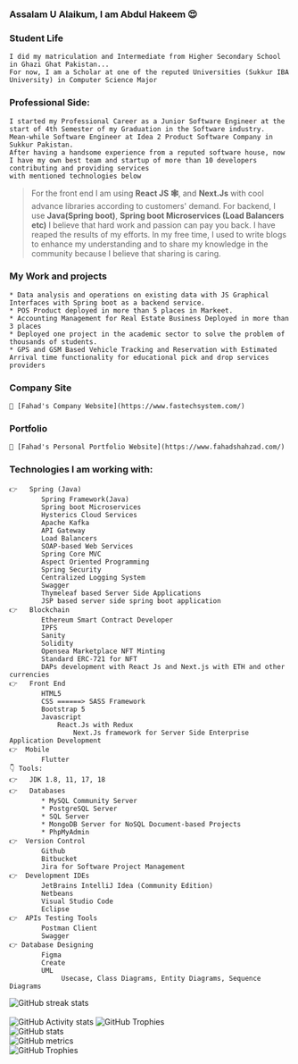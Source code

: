 ### Assalam U Alaikum, I am Abdul Hakeem 😍 

    
### Student Life
    I did my matriculation and Intermediate from Higher Secondary School in Ghazi Ghat Pakistan... 
    For now, I am a Scholar at one of the reputed Universities (Sukkur IBA University) in Computer Science Major

###  Professional Side:
    I started my Professional Career as a Junior Software Engineer at the start of 4th Semester of my Graduation in the Software industry.
    Mean-while Software Engineer at Idea 2 Product Software Company in Sukkur Pakistan. 
    After having a handsome experience from a reputed software house, now I have my own best team and startup of more than 10 developers contributing and providing services 
    with mentioned technologies below
>   For the front end I am using **React JS 🕸️**, and **Next.Js** with cool advance libraries according to customers' demand.
    For backend, I use **Java(Spring boot)**, **Spring boot Microservices (Load Balancers etc)**
    I believe that hard work and passion can pay you back. I have reaped the results of my efforts. In my free time, I used to write blogs to enhance my      understanding and to share my knowledge in the community because I believe that sharing is caring.
### My Work and projects
    * Data analysis and operations on existing data with JS Graphical Interfaces with Spring boot as a backend service.
    * POS Product deployed in more than 5 places in Markeet.
    * Accounting Management for Real Estate Business Deployed in more than 3 places
    * Deployed one project in the academic sector to solve the problem of thousands of students.
    * GPS and GSM Based Vehicle Tracking and Reservation with Estimated Arrival time functionality for educational pick and drop services providers
### Company Site 
    🔗 [Fahad's Company Website](https://www.fastechsystem.com/)
    
### Portfolio    
    🔗 [Fahad's Personal Portfolio Website](https://www.fahadshahzad.com/)

### Technologies I am working with:
    👉   Spring (Java)
            Spring Framework(Java)
            Spring boot Microservices
            Hysterics Cloud Services
            Apache Kafka
            API Gateway
            Load Balancers
            SOAP-based Web Services
            Spring Core MVC
            Aspect Oriented Programming
            Spring Security 
            Centralized Logging System
            Swagger
            Thymeleaf based Server Side Applications
            JSP based server side spring boot application
    👉	Blockchain
            Ethereum Smart Contract Developer
            IPFS
            Sanity
            Solidity
            Opensea Marketplace NFT Minting
            Standard ERC-721 for NFT
            DAPs development with React Js and Next.js with ETH and other currencies 
    👉	Front End
            HTML5
            CSS ======> SASS Framework
            Bootstrap 5
            Javascript
                React.Js with Redux
                    Next.Js framework for Server Side Enterprise Application Development
    👉  Mobile
            Flutter
    👇 Tools:
    👉	JDK 1.8, 11, 17, 18
    👉	Databases
            * MySQL Community Server
            * PostgreSQL Server
            * SQL Server
            * MongoDB Server for NoSQL Document-based Projects
            * PhpMyAdmin
    👉  Version Control
            Github
            Bitbucket
            Jira for Software Project Management
    👉  Development IDEs
            JetBrains IntelliJ Idea (Community Edition)
            Netbeans
            Visual Studio Code
            Eclipse 
    👉  APIs Testing Tools
            Postman Client
            Swagger
    👉 Database Designing
            Figma
            Create
            UML
                 Usecase, Class Diagrams, Entity Diagrams, Sequence Diagrams
![GitHub streak stats](https://github-readme-streak-stats.herokuapp.com/?user=fahad-qureshi786)  
<br/>
 ![GitHub Activity stats]( https://activity-graph.herokuapp.com/graph?username=fahad-qureshi786)
![GitHub Trophies ](https://github-profile-trophy.vercel.app/?username=fahad-qureshi786)  
![GitHub stats](https://github-readme-stats.vercel.app/api?username=fahad-qureshi786&show_icons=true&theme=dark)  
![GitHub metrics](https://metrics.lecoq.io/fahad-qureshi786)  
![GitHub Trophies ](https://github-readme-stats.vercel.app/api/top-langs/?username=fahad-qureshi786)  
